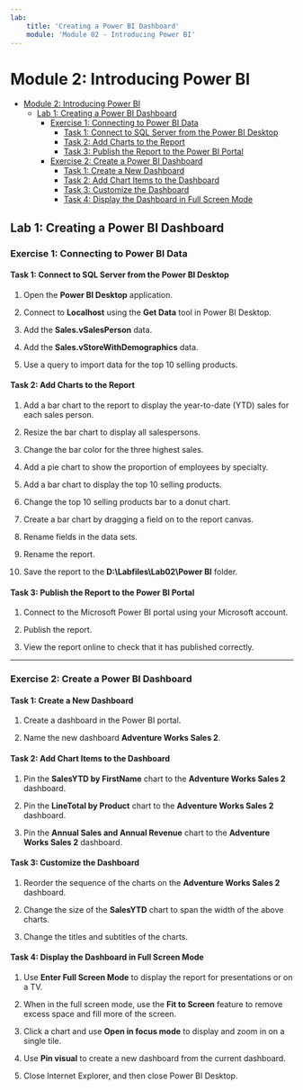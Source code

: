 ```yaml
---
lab:
    title: 'Creating a Power BI Dashboard'
    module: 'Module 02 - Introducing Power BI'
---
```

# Module 2: Introducing Power BI

- [Module 2: Introducing Power BI](#module-2-introducing-power-bi)
  - [Lab 1: Creating a Power BI Dashboard](#lab-1-creating-a-power-bi-dashboard)
    - [Exercise 1: Connecting to Power BI Data](#exercise-1-connecting-to-power-bi-data)
      - [Task 1: Connect to SQL Server from the Power BI Desktop](#task-1-connect-to-sql-server-from-the-power-bi-desktop)
      - [Task 2: Add Charts to the Report](#task-2-add-charts-to-the-report)
      - [Task 3: Publish the Report to the Power BI Portal](#task-3-publish-the-report-to-the-power-bi-portal)
    - [Exercise 2: Create a Power BI Dashboard](#exercise-2-create-a-power-bi-dashboard)
      - [Task 1: Create a New Dashboard](#task-1-create-a-new-dashboard)
      - [Task 2: Add Chart Items to the Dashboard](#task-2-add-chart-items-to-the-dashboard)
      - [Task 3: Customize the Dashboard](#task-3-customize-the-dashboard)
      - [Task 4: Display the Dashboard in Full Screen Mode](#task-4-display-the-dashboard-in-full-screen-mode)


## Lab 1: Creating a Power BI Dashboard

### Exercise 1: Connecting to Power BI Data

#### Task 1: Connect to SQL Server from the Power BI Desktop

1. Open the **Power BI Desktop** application.

2. Connect to **Localhost** using the **Get Data** tool in Power BI Desktop.

3. Add the **Sales.vSalesPerson** data.

4. Add the **Sales.vStoreWithDemographics** data.

5. Use a query to import data for the top 10 selling products.

#### Task 2: Add Charts to the Report

1. Add a bar chart to the report to display the year-to-date (YTD) sales for each sales person.

2. Resize the bar chart to display all salespersons.

3. Change the bar color for the three highest sales.

4. Add a pie chart to show the proportion of employees by specialty.

5. Add a bar chart to display the top 10 selling products.

6. Change the top 10 selling products bar to a donut chart.

7. Create a bar chart by dragging a field on to the report canvas.

8. Rename fields in the data sets.

9. Rename the report.

10. Save the report to the **D:\\Labfiles\\Lab02\\Power BI** folder.

#### Task 3: Publish the Report to the Power BI Portal

1. Connect to the Microsoft Power BI portal using your Microsoft account.

2. Publish the report.

3. View the report online to check that it has published correctly.

---

### Exercise 2: Create a Power BI Dashboard

#### Task 1: Create a New Dashboard

1. Create a dashboard in the Power BI portal.

2. Name the new dashboard **Adventure Works Sales 2**.

#### Task 2: Add Chart Items to the Dashboard

1. Pin the **SalesYTD by FirstName** chart to the **Adventure Works Sales 2** dashboard.

2. Pin the **LineTotal by Product** chart to the **Adventure Works Sales 2** dashboard.

3. Pin the **Annual Sales and Annual Revenue** chart to the **Adventure Works Sales 2** dashboard.

#### Task 3: Customize the Dashboard

1. Reorder the sequence of the charts on the **Adventure Works Sales 2** dashboard.

2. Change the size of the **SalesYTD** chart to span the width of the above charts.

3. Change the titles and subtitles of the charts.

#### Task 4: Display the Dashboard in Full Screen Mode

1. Use **Enter Full Screen Mode** to display the report for presentations or on a TV.

2. When in the full screen mode, use the **Fit to Screen** feature to remove excess space and fill more of the screen.

3. Click a chart and use **Open in focus mode** to display and zoom in on a single tile.

4. Use **Pin visual** to create a new dashboard from the current dashboard.

5. Close Internet Explorer, and then close Power BI Desktop.

